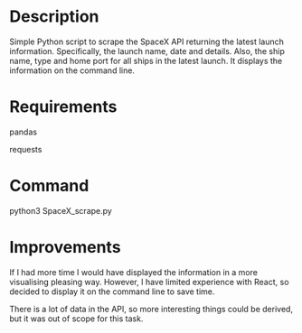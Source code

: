 # Description

Simple Python script to scrape the SpaceX API returning the latest launch information.  Specifically, the launch name, date and details.  Also, the ship name, type and home port for all ships in the latest launch.  It displays the information on the command line.

# Requirements

pandas

requests

# Command

python3 SpaceX_scrape.py

# Improvements

If I had more time I would have displayed the information in a more visualising pleasing way.  However, I have limited experience with React, so decided to display it on the command line to save time.

There is a lot of data in the API, so more interesting things could be derived, but it was out of scope for this task.
